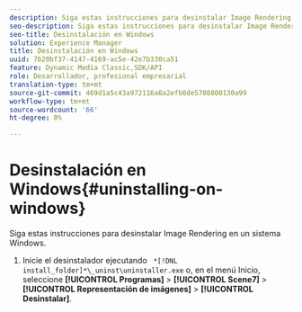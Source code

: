 ```yaml
---
description: Siga estas instrucciones para desinstalar Image Rendering en un sistema Windows.
seo-description: Siga estas instrucciones para desinstalar Image Rendering en un sistema Windows.
seo-title: Desinstalación en Windows
solution: Experience Manager
title: Desinstalación en Windows
uuid: 7b20bf37-4147-4169-ac5e-42e7b330ca51
feature: Dynamic Media Classic,SDK/API
role: Desarrollador, profesional empresarial
translation-type: tm+mt
source-git-commit: 469d1a5c43a972116a8a2efb0de5708800130a99
workflow-type: tm+mt
source-wordcount: '66'
ht-degree: 0%

---
```



# Desinstalación en Windows{#uninstalling-on-windows}

Siga estas instrucciones para desinstalar Image Rendering en un sistema Windows.

1. Inicie el desinstalador ejecutando ` *[!DNL install_folder]*\_uninst\uninstaller.exe` o, en el menú Inicio, seleccione **[!UICONTROL Programas]** > **[!UICONTROL Scene7]** > **[!UICONTROL Representación de imágenes]** > **[!UICONTROL Desinstalar]**.
